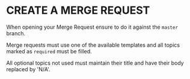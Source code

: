 # CREATE A MERGE REQUEST

When opening your Merge Request ensure to do it against the `master` branch.

Merge requests must use one of the available templates and all topics marked as `required` must be filled.

All optional topics not used must maintain their title and have their body replaced by 'N/A'.
